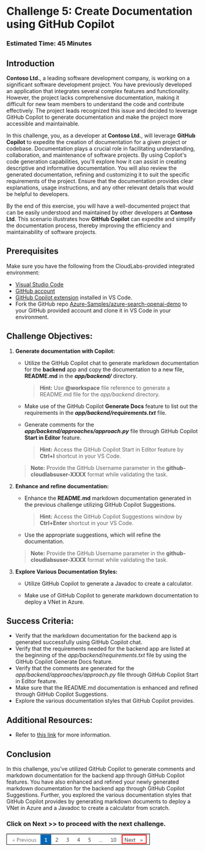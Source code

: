 # Challenge 5: Create Documentation using GitHub Copilot

### Estimated Time: 45 Minutes

## Introduction

**Contoso Ltd.**, a leading software development company, is working on a significant software development project. You have previously developed an application that integrates several complex features and functionality. However, the project lacks comprehensive documentation, making it difficult for new team members to understand the code and contribute effectively. The project leads recognized this issue and decided to leverage GitHub Copilot to generate documentation and make the project more accessible and maintainable.

In this challenge, you, as a developer at **Contoso Ltd.**, will leverage **GitHub Copilot** to expedite the creation of documentation for a given project or codebase. Documentation plays a crucial role in facilitating understanding, collaboration, and maintenance of software projects. By using Copilot's code generation capabilities, you'll explore how it can assist in creating descriptive and informative documentation. You will also review the generated documentation, refining and customizing it to suit the specific requirements of the project. Ensure that the documentation provides clear explanations, usage instructions, and any other relevant details that would be helpful to developers.

By the end of this exercise, you will have a well-documented project that can be easily understood and maintained by other developers at **Contoso Ltd**. This scenario illustrates how **GitHub Copilot** can expedite and simplify the documentation process, thereby improving the efficiency and maintainability of software projects.

## Prerequisites

Make sure you have the following from the CloudLabs-provided integrated environment:

- [Visual Studio Code](https://code.visualstudio.com/)
- [GitHub account](https://github.com/)
- [GitHub Copilot extension](https://marketplace.visualstudio.com/items?itemName=GitHub.copilot) installed in VS Code.
- Fork the GitHub repo [Azure-Samples/azure-search-openai-demo](https://github.com/Azure-Samples/azure-search-openai-demo) to your GitHub provided account and clone it in VS Code in your environment.

## Challenge Objectives:

1. **Generate documentation with Copilot:**

   - Utilize the GitHub Copilot chat to generate markdown documentation for the **backend** app and copy the documentation to a new file, **README.md** in the ***app/backend/*** directory.
     
     >**Hint:** Use **@workspace** file reference to generate a README.md file for the *app/backend* directory.

   - Make use of the GitHub Copilot **Generate Docs** feature to list out the requirements in the ***app/backend/requirements.txt*** file.

   - Generate comments for the ***app/backend/approaches/approach.py*** file through GitHub Copilot **Start in Editor** feature.
     
     >**Hint:** Access the GitHub Copilot Start in Editor feature by **Ctrl+I** shortcut in your VS Code.

    <validation step="96b4e044-86fc-4209-9733-e422716a27d7" />

     >**Note:** Provide the GitHub Username parameter in the **github-cloudlabsuser-XXXX** format while validating the task.

2. **Enhance and refine documentation:**

      - Enhance the **README.md** markdown documentation generated in the previous challenge utilizing GitHub Copilot Suggestions.

        >**Hint:** Access the GitHub Copilot Suggestions window by **Ctrl+Enter** shortcut in your VS Code.

      - Use the appropriate suggestions, which will refine the documentation.

    <validation step="f42aa485-2434-4ae5-b2e5-475b215cae63" />

     >**Note:** Provide the GitHub Username parameter in the **github-cloudlabsuser-XXXX** format while validating the task.

3. **Explore Various Documentation Styles:**

      - Utilize GitHub Copilot to generate a Javadoc to create a calculator.

      - Make use of GitHub Copilot to generate markdown documentation to deploy a VNet in Azure.

## Success Criteria:

- Verify that the markdown documentation for the backend app is generated successfully using GitHub Copilot chat.
- Verify that the requirements needed for the backend app are listed at the beginning of the *app/backend/requirements.txt* file by using the GitHub Copilot Generate Docs feature.
- Verify that the comments are generated for the *app/backend/approaches/approach.py* file through GitHub Copilot Start in Editor feature.
- Make sure that the README.md documentation is enhanced and refined through GitHub Copilot Suggestions.
- Explore the various documentation styles that GitHub Copilot provides.

## Additional Resources:

- Refer to [this link](https://learn.microsoft.com/en-us/shows/introduction-to-github-copilot/how-to-write-documentation-with-copilot-suggestions-5-of-6) for more information.

## Conclusion

In this challenge, you've utilized GitHub Copilot to generate comments and markdown documentation for the backend app through GitHub Copilot features. You have also enhanced and refined your newly generated markdown documentation for the backend app through GitHub Copilot Suggestions. Further, you explored the various documentation styles that GitHub Copilot provides by generating markdown documents to deploy a VNet in Azure and a Javadoc to create a calculator from scratch.

### Click on Next >> to proceed with the next challenge.

![](../../media/next-page.png)
